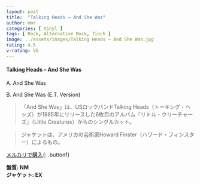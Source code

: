 ```yaml
---
layout: post
title:  "Talking Heads – And She Was"
author: mmr
categories: [ Vinyl ]
tags: [ Rock, Alternative Rock, 7inch ]
image: ../assets/images/Talking Heads – And She Was.jpg
rating: 4.5
v-rating: VG
---
```


#### Talking Heads – And She Was

A. And She Was

B. And She Was (E.T. Version)

> 「And She Was」は、USロックバンドTalking Heads（トーキング・ヘッズ）が1985年にリリースした6枚目のアルバム『リトル・クリーチャーズ』（Little Creatures）からのシングルカット。

> ジャケットは、アメリカの芸術家Howard Finster（ハワード・フィンスター）によるもの。

[メルカリで購入](https://jp.mercari.com/item/m85439385386){: .button1}

<div class="mt-4 mb-4 d-flex align-items-center">
<strong class="mr-1">盤質: NM</strong>
</div>
<div class="mt-4 mb-4 d-flex align-items-center">
<strong class="mr-1">ジャケット: EX</strong>
</div>
